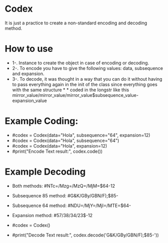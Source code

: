 # Codex
It is just a practice to create a non-standard encoding and decoding method.
# How to use
* 1-. Instance to create the object in case of encoding or decoding.
* 2-. To encode you have to give the following values: data, subsequence and expansion.
* 3-. To decode, it was thought in a way that you can do it without having to pass everything again in the init of the class since everything goes with the same structure * * coded in the longstr like this mirror_value/mirror_value/mirror_value$subsequence_value-expansion_value

# Example Coding:
* #codex = Codex(data="Hola", subsequence="64", expansion=12)
* #codex = Codex(data="Hola", subsequence="64")
* #codex = Codex(data="Hola", expansion=12)
* #print("Encode Text result:", codex.code())

# Example Decoding
* Both methods: #NTc=/Mzg=/MzQ=/MjM=$64-12
* Subsequence 85 method: #G&K/GBy/GBN/F);$85-
* Subsequence 64 method: #NDU=/MjY=/MjI=/MTE=$64-
* Expansion method: #57/38/34/23$-12

* #codex = Codex()
* #print("Decode Text result:", codex.decode('G&K/GBy/GBN/F);$85-'))
